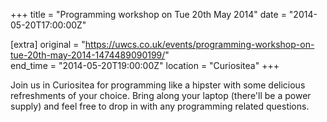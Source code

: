 +++
title = "Programming workshop on Tue 20th May 2014"
date = "2014-05-20T17:00:00Z"

[extra]
original = "https://uwcs.co.uk/events/programming-workshop-on-tue-20th-may-2014-1474489090199/"    
end_time = "2014-05-20T19:00:00Z"
location = "Curiositea"
+++

Join us in Curiositea for programming like a hipster with some delicious refreshments of your choice. Bring along your laptop (there'll be a power supply) and feel free to drop in with any programming related questions.

